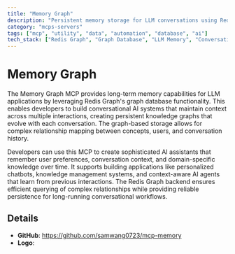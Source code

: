 ```yaml
---
title: "Memory Graph"
description: "Persistent memory storage for LLM conversations using Redis Graph, enabling context-aware interactions and knowledge networks."
category: "mcps-servers"
tags: ["mcp", "utility", "data", "automation", "database", "ai"]
tech_stack: ["Redis Graph", "Graph Database", "LLM Memory", "Conversational AI", "Knowledge Graphs"]
---
```


# Memory Graph

The Memory Graph MCP provides long-term memory capabilities for LLM applications by leveraging Redis Graph's graph database functionality. This enables developers to build conversational AI systems that maintain context across multiple interactions, creating persistent knowledge graphs that evolve with each conversation. The graph-based storage allows for complex relationship mapping between concepts, users, and conversation history.

Developers can use this MCP to create sophisticated AI assistants that remember user preferences, conversation context, and domain-specific knowledge over time. It supports building applications like personalized chatbots, knowledge management systems, and context-aware AI agents that learn from previous interactions. The Redis Graph backend ensures efficient querying of complex relationships while providing reliable persistence for long-running conversational workflows.

## Details

- **GitHub**: https://github.com/samwang0723/mcp-memory
- **Logo**: 
